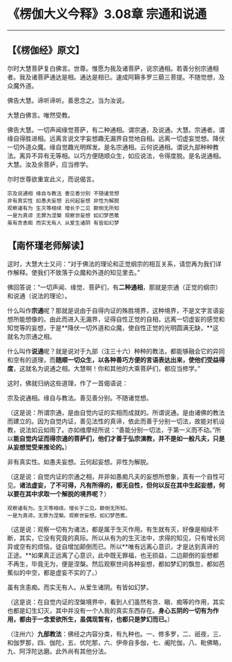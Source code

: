 # 《楞伽大义今释》3.08章 宗通和说通

------

## 【《楞伽经》原文】

尔时大慧菩萨复白佛言。世尊。惟愿为我及诸菩萨，说宗通相。若善分别宗通相者。我及诸菩萨通达是相。通达是相已。速成阿耨多罗三藐三菩提。不随觉想，及众魔外道。

佛告大慧。谛听谛听。善思念之。当为汝说。

大慧白佛言。唯然受教。

佛告大慧。一切声闻缘觉菩萨，有二种通相。谓宗通，及说通。大慧。宗通者。谓缘自得胜进相。远离言说文字妄想趣无漏界自觉地自相。远离一切虚妄觉想。降伏一切外道众魔。缘自觉趣光明辉发。是名宗通相。云何说通相。谓说九部种种教法。离异不异有无等相。以巧方便随顺众生，如应说法，令得度脱。是名说通相。大慧。汝及余菩萨，应当修学。

尔时世尊欲重宣此义，而说偈言。

```
宗及说通相 缘自与教法 善见善分别 不随诸觉想
非有真实性 如愚夫妄想 云何起妄想 非性为解脱
观察诸有为 生灭等相续 增长于二见 颠倒无所知
一是为真谛 无罪为涅槃 观察世妄想 如幻梦芭蕉
虽有贪恚痴 而实无有人 从爱生诸阴 有皆如幻梦
```



## 【南怀瑾老师解读】

这时，大慧大士又问：“对于佛法的理论和正觉纲宗的相互关系，请您再为我们详作解释。使我们不致落于众魔和外道的知见里去。”

佛回答说：“一切声闻、缘觉、菩萨们，有**二种通相**，那就是宗通（正觉的纲宗）和说通（说法的理论）。

什么叫作**宗通**呢？那就是说由于自得内证的殊胜境界，这种境界，不是文字言语妄想所能想像的。由此而进入无漏界，证得自性正觉的自相，远离一切虚妄的感觉和知觉等的妄想，于是**降伏一切外道和众魔，使自性正觉的光明圆满无缺，**这就名为宗通之相。

什么叫作**说通**呢？就是说对于九部（注三十六）种种的教法，都能够融会它的异同和空有的道理，而**随顺一切众生，以各种善巧方便的言语表达出来，使他们受益得度**，这就名为说通之相。大慧啊！你和其他的大乘菩萨们，都应当修学。”

这时，佛就归纳这些道理，作了一首偈语说：

宗及说通相。缘自与教法。善见善分别。不随诸觉想。

（这是说：所谓宗通，是由自觉内证的实相而成就的。所谓说通。是由诸佛的教法而建立的。因为自觉内证，善见法性的真谛，依此而善于分别一切法，故能对机设教，说法如云如雨了。亦如维摩经所说：“善能分别一切法，于第一义而不动。”所以**能自觉内证而得宗通的菩萨们，他们才善于弘宗演教，并不是如一般凡夫，只是从妄想觉受来推论的。**）

非有真实性。如愚夫妄想。云何起妄想。非性为解脱。

（这是说：自觉内证的宗通之相，并非如愚痴凡夫的妄想所想象，真有一个自性可见。**诸法虚妄，了不可得，凡有所得的，都无自性，但何以反在其中生起妄想，何以要在其中求取一个解脱的境界呢？**）

```
观察诸有为。生灭等相续。增长于二见。颠倒无所知。
一是为真谛。无罪为涅槃。观察世妄想。如幻梦芭蕉。
```

（这是说：观察一切有为诸法，都是属于生灭作用。有生就有灭，好像是相续不断，其实，它没有究竟的真际。所以从有为的生灭法中，求得的知见，只有增长同异或空有的烦恼，徒自增加颠倒而已。所以**唯有远离心意识，才是达到真谛的正途。**如果真正远离了心意识，此中既无罪福，也无损益，二边颠倒的妄想都不再生，毕竟无为，便是涅槃。然后观察世间各种妄想，都如梦幻的飘忽，都如芭蕉似的中空，都是虚妄不实的了。）

虽有贪恚痴。而实无有人。从爱生诸阴。有皆如幻梦。

（这是说：在自觉内证的涅槃境界中，看到人们虽然有贪、瞋、痴等的作用，其实也都是幻生幻灭，其中并没有一个人我的真实东西存在。**身心五阴的一切有为作用，都由于一念爱欲所生，虽偶现暂有，也都只是梦幻而已。**）

（注卅六）**九部教法**：佛经之内容分类，有九种也。一、修多罗，二、祇夜，三、和伽罗那，四、伽陀，五、优陀那，六、伊帝自多伽，七、阇陀伽，八、毗佛略，九、阿浮陀达磨。此外尚有其他分法。

